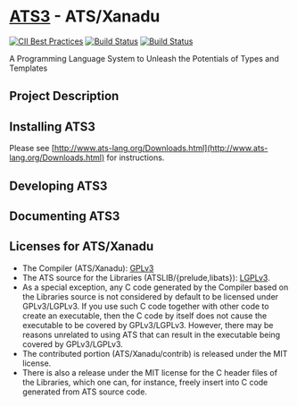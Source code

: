 # [ATS3](http://www.ats-lang.org/) - ATS/Xanadu


[![CII Best Practices](https://bestpractices.coreinfrastructure.org/projects/2453/badge)](https://bestpractices.coreinfrastructure.org/projects/2453)
[![Build Status](https://travis-ci.org/githwxi/ATS-Xanadu.svg?branch=master)](https://travis-ci.org/githwxi/ATS-Xanadu)
[![Build Status](https://ci.appveyor.com/api/projects/status/github/githwxi/ats-xanadu?branch=master&svg=true)](https://ci.appveyor.com/project/githwxi/ats-xanadu/branch/master)


A Programming Language System to Unleash the Potentials of Types
and Templates

## Project Description

## Installing ATS3

Please see
[http://www.ats-lang.org/Downloads.html](http://www.ats-lang.org/Downloads.html) for
instructions.

## Developing ATS3

## Documenting ATS3

## Licenses for ATS/Xanadu

* The Compiler (ATS/Xanadu):
  [GPLv3](https://github.com/githwxi/ATS-Xanadu/blob/master/COPYING-gpl-3.0.txt)
* The ATS source for the Libraries (ATSLIB/{prelude,libats}):
  [LGPLv3](https://github.com/githwxi/ATS-Xanadu/blob/master/COPYING-lgpl-3.0.txt).
* As a special exception, any C code generated by the Compiler based on the Libraries
  source is not considered by default to be licensed under GPLv3/LGPLv3. If you use such
  C code together with other code to create an executable, then the C code by itself does
  not cause the executable to be covered by GPLv3/LGPLv3. However, there may be reasons
  unrelated to using ATS that can result in the executable being covered by GPLv3/LGPLv3.
* The contributed portion (ATS/Xanadu/contrib) is released under the MIT license.
* There is also a release under the MIT license for the C header files of the Libraries,
  which one can, for instance, freely insert into C code generated from ATS source code.
